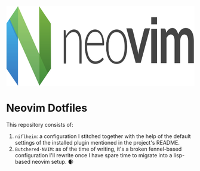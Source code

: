 <p align="center">
  <img src="./assets/NeovimIcon.svg" alt="Emacs Logo" width="742" height="214"/>
</p>

# Neovim Dotfiles
This repository consists of:

1. `niflheim`: a configuration I stitched together with the help of the default settings of the installed plugin mentioned in the project's README.
2. `Butchered-NVIM`: as of the time of writing, it's a broken fennel-based configuration I'll rewrite once I have spare time to migrate into a lisp-based neovim setup. 🌒
